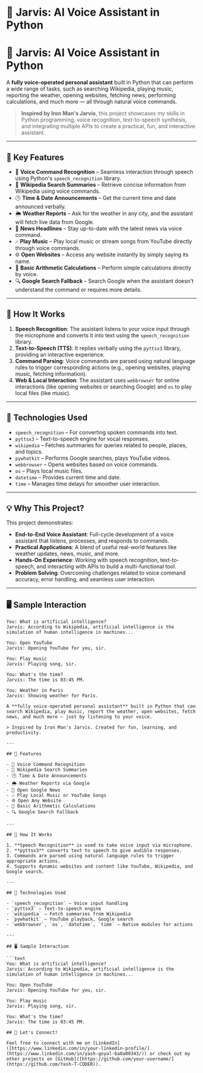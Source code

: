 # 🤖 Jarvis: AI Voice Assistant in Python
# 🤖 Jarvis: AI Voice Assistant in Python

A **fully voice-operated personal assistant** built in Python that can perform a wide range of tasks, such as searching Wikipedia, playing music, reporting the weather, opening websites, fetching news, performing calculations, and much more — all through natural voice commands.

> **Inspired by Iron Man's Jarvis**, this project showcases my skills in Python programming, voice recognition, text-to-speech synthesis, and integrating multiple APIs to create a practical, fun, and interactive assistant.

---

## 🎯 Key Features

* 🎤 **Voice Command Recognition** – Seamless interaction through speech using Python's `speech_recognition` library.
* 📖 **Wikipedia Search Summaries** – Retrieve concise information from Wikipedia using voice commands.
* 🕒 **Time & Date Announcements** – Get the current time and date announced verbally.
* 🌦️ **Weather Reports** – Ask for the weather in any city, and the assistant will fetch live data from Google.
* 📰 **News Headlines** – Stay up-to-date with the latest news via voice command.
* 🎶 **Play Music** – Play local music or stream songs from YouTube directly through voice commands.
* 🌐 **Open Websites** – Access any website instantly by simply saying its name.
* 🧮 **Basic Arithmetic Calculations** – Perform simple calculations directly by voice.
* 🔍 **Google Search Fallback** – Search Google when the assistant doesn't understand the command or requires more details.

---

## 🧠 How It Works

1. **Speech Recognition**: The assistant listens to your voice input through the microphone and converts it into text using the `speech_recognition` library.
2. **Text-to-Speech (TTS)**: It replies verbally using the `pyttsx3` library, providing an interactive experience.
3. **Command Parsing**: Voice commands are parsed using natural language rules to trigger corresponding actions (e.g., opening websites, playing music, fetching information).
4. **Web & Local Interaction**: The assistant uses `webbrowser` for online interactions (like opening websites or searching Google) and `os` to play local files (like music).

---

## 🔧 Technologies Used

* `speech_recognition` – For converting spoken commands into text.
* `pyttsx3` – Text-to-speech engine for vocal responses.
* `wikipedia` – Fetches summaries for queries related to people, places, and topics.
* `pywhatkit` – Performs Google searches, plays YouTube videos.
* `webbrowser` – Opens websites based on voice commands.
* `os` – Plays local music files.
* `datetime` – Provides current time and date.
* `time` – Manages time delays for smoother user interaction.

---

## 💡 Why This Project?

This project demonstrates:

- **End-to-End Voice Assistant**: Full-cycle development of a voice assistant that listens, processes, and responds to commands.
- **Practical Applications**: A blend of useful real-world features like weather updates, news, music, and more.
- **Hands-On Experience**: Working with speech recognition, text-to-speech, and interacting with APIs to build a multi-functional tool.
- **Problem Solving**: Overcoming challenges related to voice command accuracy, error handling, and seamless user interaction.

---

## 🖥️ Sample Interaction

```text
You: What is artificial intelligence?  
Jarvis: According to Wikipedia, artificial intelligence is the simulation of human intelligence in machines...

You: Open YouTube  
Jarvis: Opening YouTube for you, sir.

You: Play music  
Jarvis: Playing song, sir.

You: What's the time?  
Jarvis: The time is 03:45 PM.

You: Weather in Paris  
Jarvis: Showing weather for Paris.

A **fully voice-operated personal assistant** built in Python that can search Wikipedia, play music, report the weather, open websites, fetch news, and much more — just by listening to your voice.

> Inspired by Iron Man's Jarvis. Created for fun, learning, and productivity.

---

## 🎯 Features

- 🎤 Voice Command Recognition
- 📖 Wikipedia Search Summaries
- 🕒 Time & Date Announcements
- 🌦️ Weather Reports via Google
- 📰 Open Google News
- 🎶 Play Local Music or YouTube Songs
- 🌐 Open Any Website
- 🧮 Basic Arithmetic Calculations
- 🔍 Google Search Fallback

---

## 🧠 How It Works

1. **Speech Recognition** is used to take voice input via microphone.
2. **pyttsx3** converts text to speech to give audible responses.
3. Commands are parsed using natural language rules to trigger appropriate actions.
4. Supports dynamic websites and content like YouTube, Wikipedia, and Google search.

---

## 🔧 Technologies Used

- `speech_recognition` – Voice input handling  
- `pyttsx3` – Text-to-speech engine  
- `wikipedia` – Fetch summaries from Wikipedia  
- `pywhatkit` – YouTube playback, Google search  
- `webbrowser`, `os`, `datetime`, `time` – Native modules for actions  

---

## 🖥️ Sample Interaction

```text
You: What is artificial intelligence?  
Jarvis: According to Wikipedia, artificial intelligence is the simulation of human intelligence in machines...

You: Open YouTube  
Jarvis: Opening YouTube for you, sir.

You: Play music  
Jarvis: Playing song, sir.

You: What's the time?  
Jarvis: The time is 03:45 PM.

## 🤝 Let's Connect!

Feel free to connect with me on [LinkedIn]([https://www.linkedin.com/in/your-linkedin-profile/](https://www.linkedin.com/in/yash-goyal-6a8a00343/)) or check out my other projects on [GitHub]([https://github.com/your-username/](https://github.com/Yash-T-CODER)).
